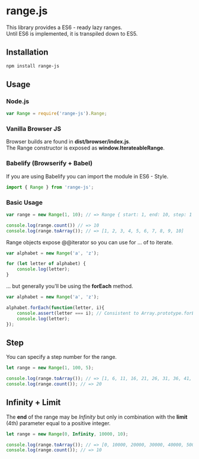 # range.js

This library provides a ES6 - ready lazy ranges.   
Until ES6 is implemented, it is transpiled down to ES5.

## Installation

```bash
npm install range-js
```

## Usage

### Node.js
```js
var Range = require('range-js').Range;
```

### Vanilla Browser JS
Browser builds are found in **dist/browser/index.js**.    
The Range constructor is exposed as **window.IterateableRange**.

### Babelify (Browserify + Babel)
If you are using Babelify you can import the module in ES6 - Style.

```js
import { Range } from 'range-js';
```

### Basic Usage
```js
var range = new Range(1, 10); // => Range { start: 1, end: 10, step: 1 }

console.log(range.count()) // => 10
console.log(range.toArray()); // => [1, 2, 3, 4, 5, 6, 7, 8, 9, 10]
```

Range objects expose @@iterator so you can use for ... of to iterate.

```js
var alphabet = new Range('a', 'z');

for (let letter of alphabet) {
    console.log(letter);
}
```

... but generally you'll be using the **forEach** method.

```js
var alphabet = new Range('a', 'z');

alphabet.forEach(function(letter, i){
    console.assert(letter === i); // Consistent to Array.prototype.forEach
    console.log(letter);
});
```

## Step
You can specify a step number for the range.

```js
let range = new Range(1, 100, 5);

console.log(range.toArray()); // => [1, 6, 11, 16, 21, 26, 31, 36, 41, 46, 51, 56, 61, 66, 71, 76, 81, 86, 91, 96]
console.log(range.count()); // => 20
```

## Infinity + Limit
The **end** of the range may be *Infinity* but only in combination with the **limit** (4th) parameter equal to a positive integer.

```js
let range = new Range(0, Infinity, 10000, 10);

console.log(range.toArray()); // => [0, 10000, 20000, 30000, 40000, 50000, 60000, 70000, 80000, 90000]
console.log(range.count()); // => 10
```